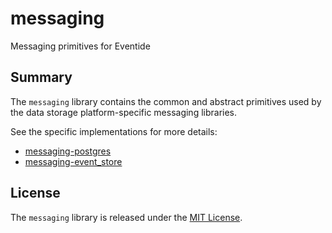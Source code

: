 # messaging

Messaging primitives for Eventide

## Summary

The `messaging` library contains the common and abstract primitives used by the data storage platform-specific messaging libraries.

See the specific implementations for more details:

- [messaging-postgres](https://github.com/eventide-project/messaging-postgres)
- [messaging-event_store](https://github.com/eventide-project/messaging-event-store)

## License

The `messaging` library is released under the [MIT License](https://github.com/eventide-project/messaging/blob/master/MIT-License.txt).
